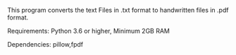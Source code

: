This program converts the text Files in .txt format to handwritten files in .pdf format.

Requirements: Python 3.6 or higher, Minimum 2GB RAM

Dependencies: pillow,fpdf
